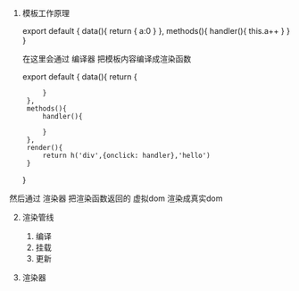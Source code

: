 1. 模板工作原理
    <template>
        <button  @click="handler">click me {{a}}</button>
    </template>
    
    export default {
        data(){
            return {
                a:0
            }
        },
        methods(){
            handler(){
                this.a++
            }
        }
    }

    在这里会通过 编译器 把模板内容编译成渲染函数 

      export default {
        data(){
            return {
            
            }
        },
        methods(){
            handler(){
                
            }
        },
        render(){
            return h('div',{onclick: handler},'hello')
        }
    }

然后通过 渲染器 把渲染函数返回的 虚拟dom 渲染成真实dom

2. 渲染管线
    1. 编译 
    2. 挂载
    3. 更新

3. 渲染器
